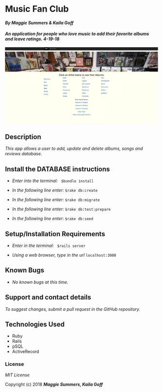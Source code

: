 # Music Fan Club

#### _By Maggie Summers & Kaila Goff_

#### _An application for people who love music to add their favorite albums and leave ratings. 4-19-18_

<kbd><img src="app/assets/images/screenshot.png"></kbd>

## Description

_This app allows a user to add, update and delete albums, songs and reviews database._

## Install the DATABASE instructions

* _Enter into the terminal:_ ``` $bundle install```

* _In the following line enter:_ ```$rake db:create```

* _In the following line enter:_ ```$rake db:migrate```

* _In the following line enter:_ ```$rake db:test:prepare```

* _In the following line enter:_ ```$rake db:seed```

## Setup/Installation Requirements

  * _Enter in the terminal:_ ``` $rails server```

  * _Using a web browser, type in the url_ ``` localhost:3000 ```

## Known Bugs

  * _No known bugs at this time._

## Support and contact details

  _To suggest changes, submit a pull request in the GitHub repository._

## Technologies Used

  * Ruby
  * Rails
  * pSQL
  * ActiveRecord

### License

  *MIT License*

Copyright (c) 2018 **_Maggie Summers, Kaila Goff_**
